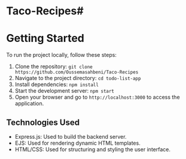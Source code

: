 # Taco-Recipes#
# Getting Started

To run the project locally, follow these steps:

1. Clone the repository: `git clone https://github.com/Oussemasahbeni/Taco-Recipes`
2. Navigate to the project directory: `cd todo-list-app`
3. Install dependencies: `npm install`
4. Start the development server: `npm start`
5. Open your browser and go to `http://localhost:3000` to access the application.

## Technologies Used

- Express.js: Used to build the backend server.
- EJS: Used for rendering dynamic HTML templates.
- HTML/CSS: Used for structuring and styling the user interface.

